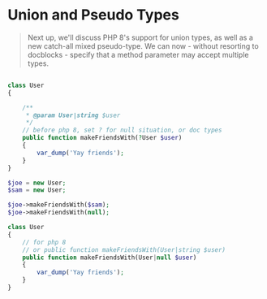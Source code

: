 # Union and Pseudo Types

> Next up, we'll discuss PHP 8's support for union types, as well as a new catch-all mixed pseudo-type. We can now - without resorting to docblocks - specify that a method parameter may accept multiple types.

```php

class User
{

    /**
     * @param User|string $user
     */
    // before php 8, set ? for null situation, or doc types
    public function makeFriendsWith(?User $user)
    {
        var_dump('Yay friends');
    }
}

$joe = new User;
$sam = new User;

$joe->makeFriendsWith($sam);
$joe->makeFriendsWith(null);
```

```php
class User
{
    // for php 8
    // or public function makeFriendsWith(User|string $user)
    public function makeFriendsWith(User|null $user)
    {
        var_dump('Yay friends');
    }
}

```
